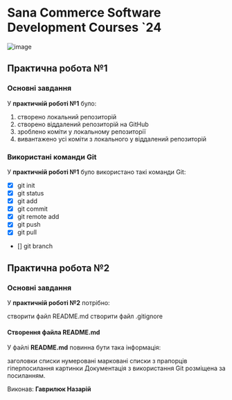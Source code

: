 # Sana Commerce Software Development Courses `24
![image](https://github.com/HavryliukNP/Home-work2/assets/146914742/cc621c26-bcd0-42c7-9f39-fa054b95e7f4)
## Практична робота №1
### Основні завдання
У **практичній роботі №1** було:

1. створено локальний репозиторій
1. створено віддалений репозиторій на GitHub
1. зроблено коміти у локальному репозиторії
1. вивантажено усі коміти з локального у віддалений репозиторій
### Використані команди Git
У **практичній роботі №1** було використано такі команди Git:

- [x] git init
- [x] git status
- [x] git add
- [x] git commit
- [x] git remote add
- [x] git push
- [x] git pull
- [] git branch
## Практична робота №2
### Основні завдання
У **практичній роботі №2** потрібно:

створити файл README.md
створити файл .gitignore
#### Створення файла README.md
У файлі **README.md** повинна бути така інформація:

заголовки
списки
нумеровані
марковані
списки з прапорців
гіперпосилання
картинки
Документація з використання Git розміщена за посиланням.

Виконав: **Гаврилюк Назарій**
